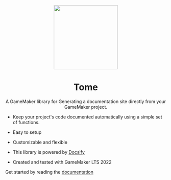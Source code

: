 <p align="center"><img src="https://i.imgur.com/UEey42D.png" style="display:block; margin:auto; width:200px"></p>
<h1 align="center">Tome</h1>

<p align="center">A GameMaker library for Generating a documentation site directly from your GameMaker project. </p>

- Keep your project's code documented automatically using a simple set of functions.

- Easy to setup

- Customizable and flexible

- This library is powered by [Docsify](https://docsify.js.org/#/)

- Created and tested with GameMaker LTS 2022

Get started by reading the [documentation]()


